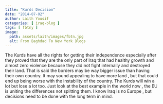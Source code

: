 ```yaml
---
title: "Kurds Decision"
date: "2014-07-02"
author: Laith Yousif
categories: [ iraq-blog ]
tags: [ fbtny ]
image:
  path: assets/laith/images/fbtn.jpg
  alt: From Baghdad To New York Blogs
---
```


The Kurds have all the rights for getting their independence especially after they proved that they are the only part of Iraq that had healthy growth and almost zero violence because they did not fight internally and destroyed their land. That is said the borders may be way bigger issue than having their own country. It may sound appealing to have more land , but that could end up being worse with the instability of the country. The Kurds will win a lot but lose a lot too. Just look at the best example in the world now , the EU is uniting the differences not splitting them. I know Iraq is no Europe , but decisions need to be done with the long term in mind.
